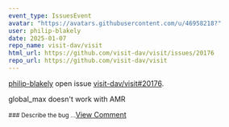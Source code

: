 ```yaml
---
event_type: IssuesEvent
avatar: "https://avatars.githubusercontent.com/u/46958218?"
user: philip-blakely
date: 2025-01-07
repo_name: visit-dav/visit
html_url: https://github.com/visit-dav/visit/issues/20176
repo_url: https://github.com/visit-dav/visit
---
```


<a href='https://github.com/philip-blakely' target='_blank'>philip-blakely</a> open issue <a href='https://github.com/visit-dav/visit/issues/20176' target='_blank'>visit-dav/visit#20176</a>.

<p>global_max doesn't work with AMR</p><small>### Describe the bug...</small><a href='https://github.com/visit-dav/visit/issues/20176' target='_blank'>View Comment</a>